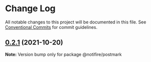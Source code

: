 # Change Log

All notable changes to this project will be documented in this file.
See [Conventional Commits](https://conventionalcommits.org) for commit guidelines.

## [0.2.1](https://github.com/notifirehq/postmark/compare/v0.1.4...v0.2.1) (2021-10-20)

**Note:** Version bump only for package @notifire/postmark
